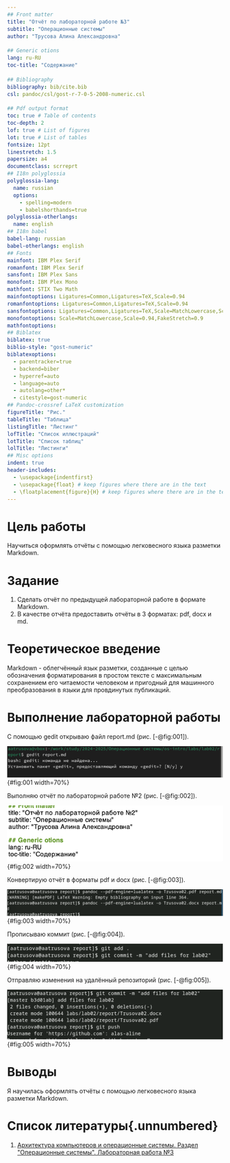 ```yaml
---
## Front matter
title: "Отчёт по лабораторной работе №3"
subtitle: "Операционные системы"
author: "Трусова Алина Александровна"

## Generic otions
lang: ru-RU
toc-title: "Содержание"

## Bibliography
bibliography: bib/cite.bib
csl: pandoc/csl/gost-r-7-0-5-2008-numeric.csl

## Pdf output format
toc: true # Table of contents
toc-depth: 2
lof: true # List of figures
lot: true # List of tables
fontsize: 12pt
linestretch: 1.5
papersize: a4
documentclass: scrreprt
## I18n polyglossia
polyglossia-lang:
  name: russian
  options:
	- spelling=modern
	- babelshorthands=true
polyglossia-otherlangs:
  name: english
## I18n babel
babel-lang: russian
babel-otherlangs: english
## Fonts
mainfont: IBM Plex Serif
romanfont: IBM Plex Serif
sansfont: IBM Plex Sans
monofont: IBM Plex Mono
mathfont: STIX Two Math
mainfontoptions: Ligatures=Common,Ligatures=TeX,Scale=0.94
romanfontoptions: Ligatures=Common,Ligatures=TeX,Scale=0.94
sansfontoptions: Ligatures=Common,Ligatures=TeX,Scale=MatchLowercase,Scale=0.94
monofontoptions: Scale=MatchLowercase,Scale=0.94,FakeStretch=0.9
mathfontoptions:
## Biblatex
biblatex: true
biblio-style: "gost-numeric"
biblatexoptions:
  - parentracker=true
  - backend=biber
  - hyperref=auto
  - language=auto
  - autolang=other*
  - citestyle=gost-numeric
## Pandoc-crossref LaTeX customization
figureTitle: "Рис."
tableTitle: "Таблица"
listingTitle: "Листинг"
lofTitle: "Список иллюстраций"
lotTitle: "Список таблиц"
lolTitle: "Листинги"
## Misc options
indent: true
header-includes:
  - \usepackage{indentfirst}
  - \usepackage{float} # keep figures where there are in the text
  - \floatplacement{figure}{H} # keep figures where there are in the text
---
```


# Цель работы

Научиться оформлять отчёты с помощью легковесного языка разметки Markdown.

# Задание

1. Сделать отчёт по предыдущей лабораторной работе в формате Markdown.
2. В качестве отчёта предоставить отчёты в 3 форматах: pdf, docx и md.

# Теоретическое введение

Markdown - облегчённый язык разметки, созданные с целью обозначения форматирования в простом тексте с максимальным сохранением его читаемости человеком и пригодный для машинного преобразования в языки для провдинутых публикаций.

# Выполнение лабораторной работы

С помощью gedit открываю файл report.md (рис. [-@fig:001]).

![Gedit](image/1.png){#fig:001 width=70%}

Выполняю отчёт по лабораторной работе №2 (рис. [-@fig:002]).

![Выполнение отчёта](image/2.png){#fig:002 width=70%}

Конвертирую отчёт в форматы pdf и docx (рис. [-@fig:003]).

![Конвертирование](image/3.png){#fig:003 width=70%}

Прописываю коммит (рис. [-@fig:004]).

![Коммит](image/4.png){#fig:004 width=70%}

Отправляю изменения на удалённый репозиторий (рис. [-@fig:005]).

![Коммит](image/5.png){#fig:005 width=70%}

# Выводы

Я научилась оформлять отчёты с помощью легковесного языка разметки Markdown.

# Список литературы{.unnumbered}

1. [Архитектура компьютеров и операционные системы. Раздел "Операционные системы". Лабораторная работа №3](https://esystem.rudn.ru/pluginfile.php/2586858/mod_resource/content/3/003-lab_markdown.pdf)
